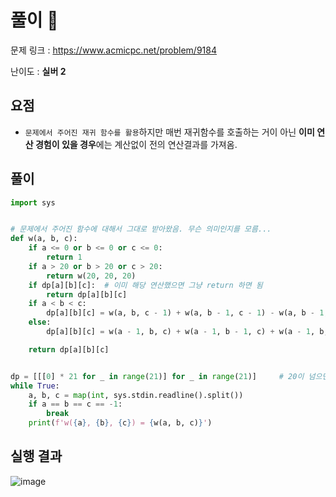 # 풀이 :notebook:

문제 링크 : https://www.acmicpc.net/problem/9184

난이도 : __실버 2__

## 요점

- `문제에서 주어진 재귀 함수를 활용`하지만 매번 재귀함수를 호출하는 거이 아닌 **이미 연산 경험이 있을 경우**에는 계산없이 전의 연산결과를 가져옴.

## 풀이


```python
import sys


# 문제에서 주어진 함수에 대해서 그대로 받아왔음. 무슨 의미인지를 모름...
def w(a, b, c):
    if a <= 0 or b <= 0 or c <= 0:
        return 1
    if a > 20 or b > 20 or c > 20:
        return w(20, 20, 20)
    if dp[a][b][c]:  # 이미 해당 연산했으면 그냥 return 하면 됨
        return dp[a][b][c]
    if a < b < c:
        dp[a][b][c] = w(a, b, c - 1) + w(a, b - 1, c - 1) - w(a, b - 1, c)
    else:
        dp[a][b][c] = w(a - 1, b, c) + w(a - 1, b - 1, c) + w(a - 1, b, c - 1) - w(a - 1, b - 1, c - 1)

    return dp[a][b][c]


dp = [[[0] * 21 for _ in range(21)] for _ in range(21)]     # 20이 넘으면 w(20,20,20)을 뽑으니 최대 리스트 숫자는 20개
while True:
    a, b, c = map(int, sys.stdin.readline().split())
    if a == b == c == -1:
        break
    print(f'w({a}, {b}, {c}) = {w(a, b, c)}')

```

## 실행 결과

![image](https://user-images.githubusercontent.com/84619866/145804047-c807b187-4c3c-4830-a54a-72ab58bf2b39.png)
